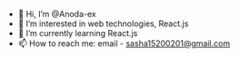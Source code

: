- 👋 Hi, I’m @Anoda-ex
- 👀 I’m interested in web technologies, React.js
- 🌱 I’m currently learning React.js
- 📫 How to reach me: email - sasha15200201@gmail.com

<!---
Anoda-ex/Anoda-ex is a ✨ special ✨ repository because its `README.md` (this file) appears on your GitHub profile.
You can click the Preview link to take a look at your changes.
--->
